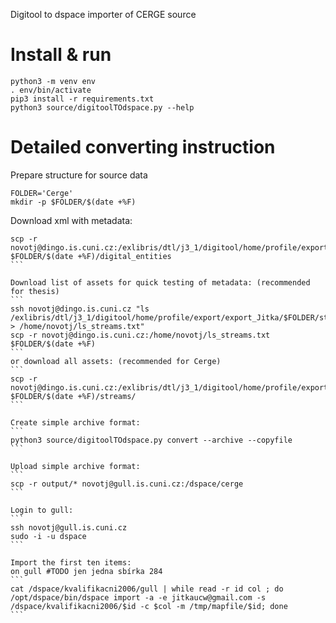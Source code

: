 Digitool to dspace importer of CERGE source

# Install & run
```
python3 -m venv env
. env/bin/activate
pip3 install -r requirements.txt
python3 source/digitoolTOdspace.py --help 
```

# Detailed converting instruction

Prepare structure for source data
```
FOLDER='Cerge'
mkdir -p $FOLDER/$(date +%F)
```

Download xml with metadata:
````
scp -r novotj@dingo.is.cuni.cz:/exlibris/dtl/j3_1/digitool/home/profile/export/export_Jitka/$FOLDER/digital_entities $FOLDER/$(date +%F)/digital_entities
```

Download list of assets for quick testing of metadata: (recommended for thesis)
```
ssh novotj@dingo.is.cuni.cz "ls /exlibris/dtl/j3_1/digitool/home/profile/export/export_Jitka/$FOLDER/streams/ > /home/novotj/ls_streams.txt"
scp -r novotj@dingo.is.cuni.cz:/home/novotj/ls_streams.txt $FOLDER/$(date +%F)
```
or download all assets: (recommended for Cerge)
```
scp -r novotj@dingo.is.cuni.cz:/exlibris/dtl/j3_1/digitool/home/profile/export/export_Jitka/$FOLDER/streams/ $FOLDER/$(date +%F)/streams/
```

Create simple archive format:
```
python3 source/digitoolTOdspace.py convert --archive --copyfile
```

Upload simple archive format:
```
scp -r output/* novotj@gull.is.cuni.cz:/dspace/cerge
```

Login to gull:
```
ssh novotj@gull.is.cuni.cz
sudo -i -u dspace
```

Import the first ten items:
on gull #TODO jen jedna sbírka 284
```
cat /dspace/kvalifikacni2006/gull | while read -r id col ; do /opt/dspace/bin/dspace import -a -e jitkaucw@gmail.com -s /dspace/kvalifikacni2006/$id -c $col -m /tmp/mapfile/$id; done
```

